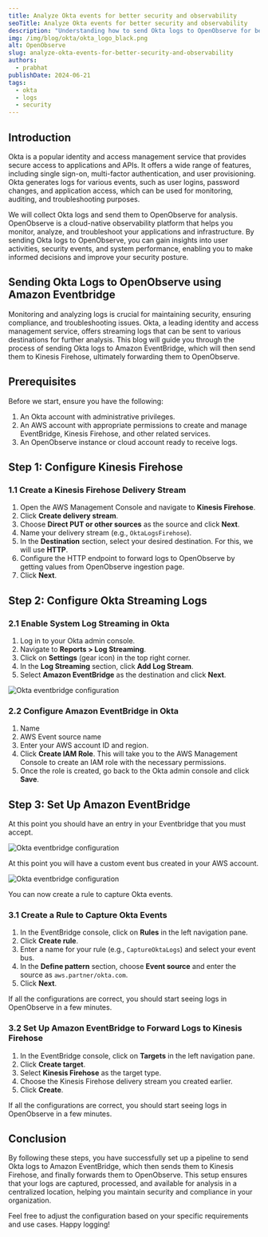 ```yaml
---
title: Analyze Okta events for better security and observability
seoTitle: Analyze Okta events for better security and observability
description: "Understanding how to send Okta logs to OpenObserve for better security and observability."
img: /img/blog/okta/okta_logo_black.png
alt: OpenObserve
slug: analyze-okta-events-for-better-security-and-observability
authors:
  - prabhat
publishDate: 2024-06-21
tags:
  - okta
  - logs
  - security
---
```


## Introduction

Okta is a popular identity and access management service that provides secure access to applications and APIs. It offers a wide range of features, including single sign-on, multi-factor authentication, and user provisioning. Okta generates logs for various events, such as user logins, password changes, and application access, which can be used for monitoring, auditing, and troubleshooting purposes.

We will collect Okta logs and send them to OpenObserve for analysis. OpenObserve is a cloud-native observability platform that helps you monitor, analyze, and troubleshoot your applications and infrastructure. By sending Okta logs to OpenObserve, you can gain insights into user activities, security events, and system performance, enabling you to make informed decisions and improve your security posture.

## Sending Okta Logs to OpenObserve using Amazon Eventbridge

Monitoring and analyzing logs is crucial for maintaining security, ensuring compliance, and troubleshooting issues. Okta, a leading identity and access management service, offers streaming logs that can be sent to various destinations for further analysis. This blog will guide you through the process of sending Okta logs to Amazon EventBridge, which will then send them to Kinesis Firehose, ultimately forwarding them to OpenObserve.

## Prerequisites

Before we start, ensure you have the following:

1. An Okta account with administrative privileges.
2. An AWS account with appropriate permissions to create and manage EventBridge, Kinesis Firehose, and other related services.
3. An OpenObserve instance or cloud account ready to receive logs.

## Step 1: Configure Kinesis Firehose

### 1.1 Create a Kinesis Firehose Delivery Stream

1. Open the AWS Management Console and navigate to **Kinesis Firehose**.
2. Click **Create delivery stream**.
3. Choose **Direct PUT or other sources** as the source and click **Next**.
4. Name your delivery stream (e.g., `OktaLogsFirehose`).
5. In the **Destination** section, select your desired destination. For this, we will use **HTTP**.
6. Configure the HTTP endpoint to forward logs to OpenObserve by getting values from OpenObserve ingestion page.
7. Click **Next**.

## Step 2: Configure Okta Streaming Logs

### 2.1 Enable System Log Streaming in Okta

1. Log in to your Okta admin console.
2. Navigate to **Reports > Log Streaming**.
3. Click on **Settings** (gear icon) in the top right corner.
4. In the **Log Streaming** section, click **Add Log Stream**.
5. Select **Amazon EventBridge** as the destination and click **Next**.

![Okta eventbridge configuration](/img/blog/okta/okta1.png)

### 2.2 Configure Amazon EventBridge in Okta

1. Name
1. AWS Event source name
1. Enter your AWS account ID and region.
1. Click **Create IAM Role**. This will take you to the AWS Management Console to create an IAM role with the necessary permissions.
1. Once the role is created, go back to the Okta admin console and click **Save**.

## Step 3: Set Up Amazon EventBridge

At this point you should have an entry in your Eventbridge that you must accept.

![Okta eventbridge configuration](/img/blog/okta/eventbridge1.png)

At this point you will have a custom event bus created in your AWS account.

![Okta eventbridge configuration](/img/blog/okta/okta_event_bus.png)

You can now create a rule to capture Okta events.

### 3.1 Create a Rule to Capture Okta Events

1. In the EventBridge console, click on **Rules** in the left navigation pane.
2. Click **Create rule**.
3. Enter a name for your rule (e.g., `CaptureOktaLogs`) and select your event bus.
4. In the **Define pattern** section, choose **Event source** and enter the source as `aws.partner/okta.com`.
5. Click **Next**.

If all the configurations are correct, you should start seeing logs in OpenObserve in a few minutes.

### 3.2 Set Up Amazon EventBridge to Forward Logs to Kinesis Firehose

1. In the EventBridge console, click on **Targets** in the left navigation pane.
2. Click **Create target**.
3. Select **Kinesis Firehose** as the target type.
4. Choose the Kinesis Firehose delivery stream you created earlier.
5. Click **Create**.

If all the configurations are correct, you should start seeing logs in OpenObserve in a few minutes.

## Conclusion

By following these steps, you have successfully set up a pipeline to send Okta logs to Amazon EventBridge, which then sends them to Kinesis Firehose, and finally forwards them to OpenObserve. This setup ensures that your logs are captured, processed, and available for analysis in a centralized location, helping you maintain security and compliance in your organization.

Feel free to adjust the configuration based on your specific requirements and use cases. Happy logging!
